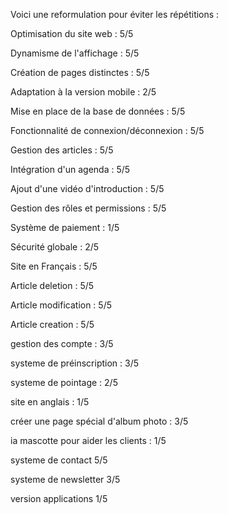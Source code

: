 Voici une reformulation pour éviter les répétitions :

Optimisation du site web : 5/5

Dynamisme de l'affichage : 5/5

Création de pages distinctes : 5/5

Adaptation à la version mobile : 2/5

Mise en place de la base de données : 5/5

Fonctionnalité de connexion/déconnexion : 5/5

Gestion des articles : 5/5

Intégration d'un agenda : 5/5

Ajout d'une vidéo d'introduction : 5/5

Gestion des rôles et permissions : 5/5

Système de paiement : 1/5

Sécurité globale : 2/5

Site en Français : 5/5

Article deletion : 5/5

Article modification : 5/5

Article creation : 5/5

gestion des compte : 3/5

systeme de préinscription : 3/5

systeme de pointage : 2/5

site en anglais : 1/5

créer une page spécial d'album photo : 3/5

ia mascotte pour aider les clients : 1/5

systeme de contact 5/5

systeme de newsletter 3/5

version applications 1/5





